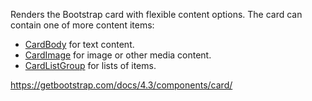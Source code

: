 Renders the Bootstrap card with flexible content options. The card can contain one of more content items:

* [CardBody](~/controls/bootstrap4/CardBody) for text content.
* [CardImage](~/controls/bootstrap4/CardImage) for image or other media content.
* [CardListGroup](~/controls/bootstrap4/CardListGroup) for lists of items.

<https://getbootstrap.com/docs/4.3/components/card/>